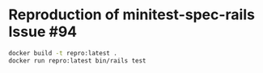 # Reproduction of minitest-spec-rails Issue #94
```bash
docker build -t repro:latest .
docker run repro:latest bin/rails test
```
